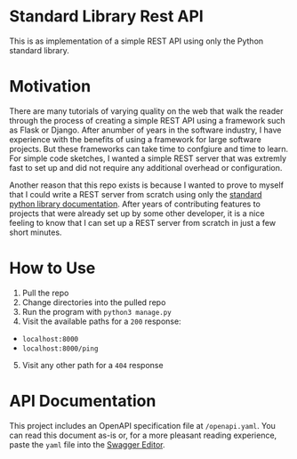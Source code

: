 # Standard Library Rest API

This is as implementation of a simple REST API using only the Python standard library. 

# Motivation

There are many tutorials of varying quality on the web that walk the reader through the process of creating a simple REST API using a framework such as Flask or Django. After  anumber of years in the software industry, I have experience with the benefits of using a framework for large software projects. But these frameworks can take time to confgiure and time to learn. For simple code sketches, I wanted a simple REST server that was extremly fast to set up and did not require any additional overhead or configuration.

Another reason that this repo exists is because I wanted to prove to myself that I could write a REST server from scratch using only the [standard python library documentation](https://docs.python.org/3/library/). After years of contributing features to projects that were already set up by some other developer, it is a nice feeling to know that I can set up a REST server from scratch in just a few short minutes.

# How to Use

1. Pull the repo
2. Change directories into the pulled repo
3. Run the program with `python3 manage.py`
4. Visit the available paths for a `200` response:
  * `localhost:8000`
  * `localhost:8000/ping`
5. Visit any other path for a `404` response

# API Documentation

This project includes an OpenAPI specification file at `/openapi.yaml`. You can read this document as-is or, for a more pleasant reading experience, paste the `yaml` file into the [Swagger Editor](https://editor.swagger.io/).
